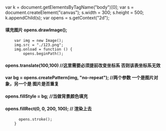 
 var k = document.getElementsByTagName("body")[0];
        var s = document.createElement("canvas");
        s.width = 300;
        s.height = 500;
        k.appendChild(s);
        var opens = s.getContext("2d");



####     填充图片  opens.drawImage(); 
        var img = new Image();
        img.src = "./123.png";
        img.onload = function () {
            opens.beginPath();
          
####   opens.translate(100,100)   //这里需要必须提前改变坐标系 否则该表坐标系无效
            
####  var bg = opens.createPattern(img, "no-repeat"); //两个参数 一个是图片对象，另一个是 图片是否重复
          
####       opens.fillStyle = bg;         //当做背景颜色填充
####    opens.fillRect(0, 0, 200, 100);  // 渲染上去
          opens.stroke();
        }